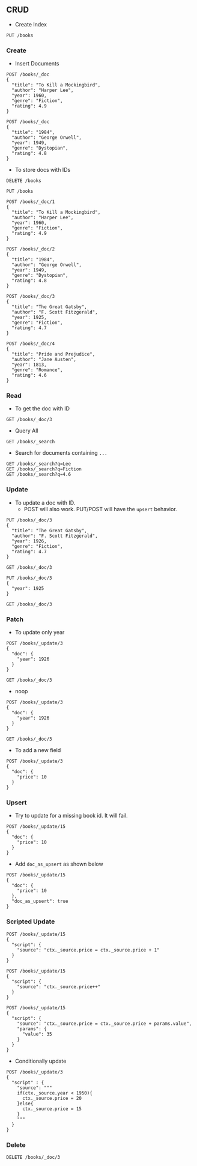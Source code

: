 ## CRUD

- Create Index
```
PUT /books
```

### Create
- Insert Documents

```
POST /books/_doc
{
  "title": "To Kill a Mockingbird",
  "author": "Harper Lee",
  "year": 1960,
  "genre": "Fiction",
  "rating": 4.9
}

POST /books/_doc
{
  "title": "1984",
  "author": "George Orwell",
  "year": 1949,
  "genre": "Dystopian",
  "rating": 4.8
}

```

- To store docs with IDs

```
DELETE /books

PUT /books

POST /books/_doc/1
{
  "title": "To Kill a Mockingbird",
  "author": "Harper Lee",
  "year": 1960,
  "genre": "Fiction",
  "rating": 4.9
}

POST /books/_doc/2
{
  "title": "1984",
  "author": "George Orwell",
  "year": 1949,
  "genre": "Dystopian",
  "rating": 4.8
}

POST /books/_doc/3
{
  "title": "The Great Gatsby",
  "author": "F. Scott Fitzgerald",
  "year": 1925,
  "genre": "Fiction",
  "rating": 4.7
}

POST /books/_doc/4
{
  "title": "Pride and Prejudice",
  "author": "Jane Austen",
  "year": 1813,
  "genre": "Romance",
  "rating": 4.6
}

```

### Read
- To get the doc with ID

```
GET /books/_doc/3
```

- Query All
```
GET /books/_search
```

- Search for documents containing `...`

```
GET /books/_search?q=Lee
GET /books/_search?q=Fiction
GET /books/_search?q=4.6
```

### Update

- To update a doc with ID.
  - POST will also work. PUT/POST will have the `upsert` behavior.
```
PUT /books/_doc/3
{
  "title": "The Great Gatsby",
  "author": "F. Scott Fitzgerald",
  "year": 1926,
  "genre": "Fiction",
  "rating": 4.7
}

GET /books/_doc/3

PUT /books/_doc/3
{
  "year": 1925
}

GET /books/_doc/3
```

### Patch

- To update only year

```
POST /books/_update/3
{
  "doc": {
    "year": 1926
  }
}

GET /books/_doc/3
```

- noop

```
POST /books/_update/3
{
  "doc": {
    "year": 1926
  }
}

GET /books/_doc/3
```
- To add a new field
```
POST /books/_update/3
{
  "doc": {
    "price": 10
  }
}
```

### Upsert

- Try to update for a missing book id. It will fail.
```
POST /books/_update/15
{
  "doc": {
    "price": 10
  }
}
```
- Add `doc_as_upsert` as shown below
```
POST /books/_update/15
{
  "doc": {
    "price": 10
  },
  "doc_as_upsert": true
}
```

### Scripted Update

```
POST /books/_update/15
{
  "script": {
    "source": "ctx._source.price = ctx._source.price + 1"
  }
}

POST /books/_update/15
{
  "script": {
    "source": "ctx._source.price++"
  }
}

POST /books/_update/15
{
  "script": {
    "source": "ctx._source.price = ctx._source.price + params.value",
    "params": {
      "value": 35
    }
  }
}
```
- Conditionally update
```
POST /books/_update/3
{
  "script" : {
    "source": """
    if(ctx._source.year < 1950){
      ctx._source.price = 20
    }else{
      ctx._source.price = 15
    }
    """
  }
}
```

### Delete
```
DELETE /books/_doc/3
```
